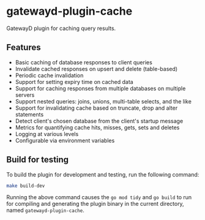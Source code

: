 # gatewayd-plugin-cache

GatewayD plugin for caching query results.

## Features

- Basic caching of database responses to client queries
- Invalidate cached responses on upsert and delete (table-based)
- Periodic cache invalidation
- Support for setting expiry time on cached data
- Support for caching responses from multiple databases on multiple servers
- Support nested queries: joins, unions, multi-table selects, and the like
- Support for invalidating cache based on truncate, drop and alter statements
- Detect client's chosen database from the client's startup message
- Metrics for quantifying cache hits, misses, gets, sets and deletes
- Logging at various levels
- Configurable via environment variables

## Build for testing

To build the plugin for development and testing, run the following command:

```bash
make build-dev
```

Running the above command causes the `go mod tidy` and `go build` to run for compiling and generating the plugin binary in the current directory, named `gatewayd-plugin-cache`.
